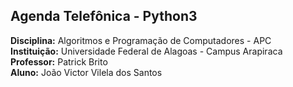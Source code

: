 ## Agenda Telefônica - Python3

**Disciplina:** Algoritmos e Programação de Computadores - APC  
**Instituição:** Universidade Federal de Alagoas - Campus Arapiraca  
**Professor:** Patrick Brito  
**Aluno:** João Victor Vilela dos Santos  
